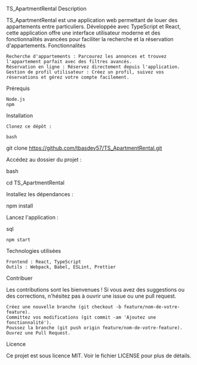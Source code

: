 TS_ApartmentRental
Description

TS_ApartmentRental est une application web permettant de louer des appartements entre particuliers. Développée avec TypeScript et React, cette application offre une interface utilisateur moderne et des fonctionnalités avancées pour faciliter la recherche et la réservation d'appartements.
Fonctionnalités

    Recherche d'appartements : Parcourez les annonces et trouvez l'appartement parfait avec des filtres avancés.
    Réservation en ligne : Réservez directement depuis l'application.
    Gestion de profil utilisateur : Créez un profil, suivez vos réservations et gérez votre compte facilement.

Prérequis

    Node.js
    npm

Installation

    Clonez ce dépôt :

    bash

git clone https://github.com/tbasdev57/TS_ApartmentRental.git

Accédez au dossier du projet :

bash

cd TS_ApartmentRental

Installez les dépendances :

npm install

Lancez l'application :

sql

    npm start

Technologies utilisées

    Frontend : React, TypeScript
    Outils : Webpack, Babel, ESLint, Prettier

Contribuer

Les contributions sont les bienvenues ! Si vous avez des suggestions ou des corrections, n'hésitez pas à ouvrir une issue ou une pull request.

    Créez une nouvelle branche (git checkout -b feature/nom-de-votre-feature).
    Committez vos modifications (git commit -am 'Ajoutez une fonctionnalité').
    Poussez la branche (git push origin feature/nom-de-votre-feature).
    Ouvrez une Pull Request.

Licence

Ce projet est sous licence MIT. Voir le fichier LICENSE pour plus de détails.
